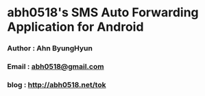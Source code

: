 # abh0518's SMS Auto Forwarding Application for Android

### Author : Ahn ByungHyun
### Email : abh0518@gmail.com
### blog : http://abh0518.net/tok
 


